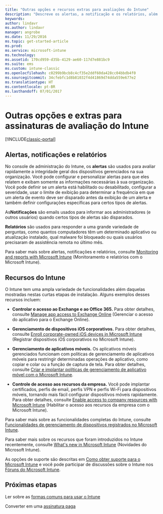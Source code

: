 ```yaml
---
title: "Outras opções e recursos extras para avaliações do Intune"
description: "Descreve os alertas, a notificação e os relatórios, além das funcionalidades gerais do Intune sobre as quais você precisa saber ao se inscrever para uma avaliação gratuita de 30 dias do Intune"
keywords: 
author: lindavr
ms.author: lindavr
manager: angrobe
ms.date: 11/29/2016
ms.topic: get-started-article
ms.prod: 
ms.service: microsoft-intune
ms.technology: 
ms.assetid: 170cd959-d35b-4129-ae60-117d7e881bc9
ms.suite: ems
ms.custom: intune-classic
ms.openlocfilehash: c0299b9bcb8c4cf35e2ddf60da428cc04bbdb4f0
ms.sourcegitcommit: 34cfebfc1d8b81032f4d41869d74dda559e677e2
ms.translationtype: HT
ms.contentlocale: pt-BR
ms.lasthandoff: 07/01/2017
---
```

# <a name="other-options-and-extras-for-intune-evaluation-subscriptions"></a>Outras opções e extras para assinaturas de avaliação do Intune

[!INCLUDE[classic-portal](../includes/classic-portal.md)]

## <a name="alerts-notifications-and-reports"></a>Alertas, notificações e relatórios
No console de administração do Intune, os **alertas** são usados para avaliar rapidamente a integridade geral dos dispositivos gerenciados na sua organização. Você pode configurar e personalizar alertas para que eles relatem e exibam somente as informações necessárias à sua organização. Você pode definir se um alerta está habilitado ou desabilitado, configurar a severidade, usar o limite de exibição para determinar a frequência em que um alerta de evento deve ser disparado antes da exibição de um alerta e também definir configurações específicas para certos tipos de alertas.

As**Notificações** são emails usados para informar aos administradores (e outros usuários) quando certos tipos de alertas são disparados.

**Relatórios** são usados para responder a uma grande variedade de perguntas, como quantos computadores têm um determinado aplicativo ou atualização instalado, qual malware foi bloqueado ou quais usuários precisaram de assistência remota no último mês.

Para saber mais sobre alertas, notificações e relatórios, consulte [Monitoring and reports with Microsoft Intune](/intune-classic/Deploy-Use/monitoring-and-reports-with-microsoft-intune) (Monitoramento e relatórios com o Microsoft Intune).

## <a name="intune-capabilities"></a>Recursos do Intune
O Intune tem uma ampla variedade de funcionalidades além daquelas mostradas nestas curtas etapas de instalação. Alguns exemplos desses recursos incluem:

-   **Controlar o acesso ao Exchange e ao Office 365.** Para obter detalhes, consulte [Manage app access to Exchange Online](/intune-classic/deploy-use/restrict-access-to-email-and-o365-services-with-microsoft-intune) (Gerenciar o acesso do aplicativo para o Exchange Online).

-   **Gerenciamento de dispositivos iOS corporativos.** Para obter detalhes, consulte [Enroll corporate-owned iOS devices in Microsoft Intune](/intune-classic/Deploy-Use/enroll-corporate-owned-ios-devices-in-microsoft-intune) (Registrar dispositivos iOS corporativos no Microsoft Intune).

-   **Gerenciamento de aplicativos móveis.** Os aplicativos móveis gerenciados funcionam com políticas de gerenciamento de aplicativos móveis para restringir determinadas operações de aplicativo, como copiar e colar ou a função de captura de tela. Para obter detalhes, consulte [Criar e implantar políticas de gerenciamento de aplicativo móvel com o Microsoft Intune](/intune-classic/Deploy-Use/manage-internet-access-using-managed-browser-policies).

-   **Controle de acesso aos recursos da empresa.** Você pode implantar certificados, perfis de email, perfis VPN e perfis Wi-Fi para dispositivos móveis, tornando mais fácil configurar dispositivos móveis rapidamente. Para obter detalhes, consulte [Enable access to company resources with Microsoft Intune](/intune-classic/Deploy-Use/enable-access-to-company-resources-with-microsoft-intune) (Habilitar o acesso aos recursos da empresa com o Microsoft Intune).

Para saber mais sobre as funcionalidades completas do Intune, consulte [Funcionalidades de gerenciamento de dispositivos registrados no Microsoft Intune](/intune-classic/get-started/mobile-device-management-capabilities-in-microsoft-intune).

Para saber mais sobre os recursos que foram introduzidos no Intune recentemente, consulte [What's new in Microsoft Intune](/intune-classic/whats-new/whats-new-in-microsoft-intune) (Novidades do Microsoft Intune).

As opções de suporte são descritas em [Como obter suporte para o Microsoft Intune](/intune-classic/Troubleshoot/how-to-get-support-for-microsoft-intune) e você pode participar de discussões sobre o Intune nos [Fóruns do Microsoft Intune](https://social.technet.microsoft.com/Forums/en-US/home?forum=microsoftintuneprod).

## <a name="next-steps"></a>Próximas etapas
Ler sobre as [formas comuns para usar o Intune](/intune/common-scenarios)

Converter em uma [assinatura paga](get-started-with-a-30-day-trial-of-microsoft-intune-step-7.md)
